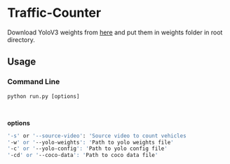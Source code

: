 # Traffic-Counter

Download YoloV3 weights from [here](https://pjreddie.com/media/files/yolov3.weights) and put them in weights folder in root directory.

## Usage

### Command Line

`python run.py [options]`

<br />

<b>options</b>
```bash
'-s' or '--source-video': 'Source video to count vehicles
'-w' or '--yolo-weights': 'Path to yolo weights file'
'-c' or '--yolo-config': 'Path to yolo config file'
'-cd' or '--coco-data': 'Path to coco data file'
```
